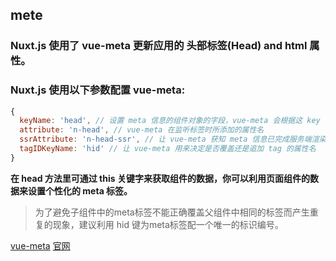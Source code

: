 ## mete 

### Nuxt.js 使用了 vue-meta 更新应用的 头部标签(Head) and html 属性。  
### Nuxt.js 使用以下参数配置 vue-meta:
```javascript
{
  keyName: 'head', // 设置 meta 信息的组件对象的字段，vue-meta 会根据这 key 值获取 meta 信息 
  attribute: 'n-head', // vue-meta 在监听标签时所添加的属性名
  ssrAttribute: 'n-head-ssr', // 让 vue-meta 获知 meta 信息已完成服务端渲染的属性名
  tagIDKeyName: 'hid' // 让 vue-meta 用来决定是否覆盖还是追加 tag 的属性名
}
```
__在 head 方法里可通过 this 关键字来获取组件的数据，你可以利用页面组件的数据来设置个性化的 meta 标签。__

> 为了避免子组件中的meta标签不能正确覆盖父组件中相同的标签而产生重复的现象，建议利用 hid 键为meta标签配一个唯一的标识编号。

[vue-meta](https://github.com/nuxt/vue-meta)
[官网](https://zh.nuxtjs.org/guide/views/#html-%E5%A4%B4%E9%83%A8)